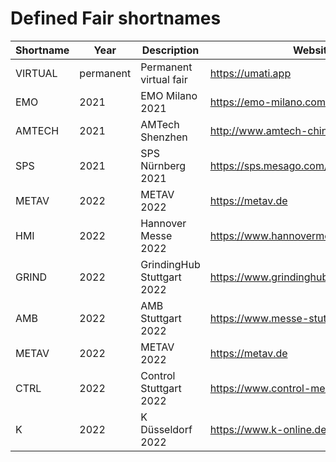 # Defined Fair shortnames

| Shortname | Year | Description | Website |
| --- | --- | --- | --- |
| VIRTUAL | permanent | Permanent virtual fair | <https://umati.app> |
| EMO | 2021 | EMO Milano 2021 | <https://emo-milano.com/> |
| AMTECH | 2021 | AMTech Shenzhen | <http://www.amtech-china.com/?lang=en> |
| SPS | 2021 | SPS Nürnberg 2021 | <https://sps.mesago.com/nuernberg/de.html> |
| METAV | 2022 | METAV 2022 | <https://metav.de> |
| HMI | 2022 | Hannover Messe 2022 | <https://www.hannovermesse.de/> |
| GRIND | 2022 | GrindingHub Stuttgart 2022 | <https://www.grindinghub.de/> |
| AMB | 2022 | AMB Stuttgart 2022 | <https://www.messe-stuttgart.de/amb/> |
| METAV | 2022 | METAV 2022 | <https://metav.de> |
| CTRL | 2022 | Control Stuttgart 2022 | <https://www.control-messe.de/> |
| K | 2022 | K Düsseldorf 2022 | <https://www.k-online.de/> |
